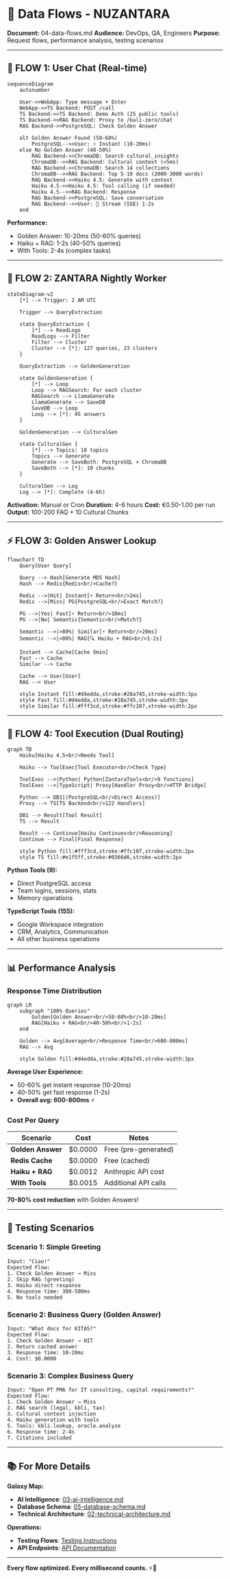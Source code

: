 # 🔄 Data Flows - NUZANTARA

**Document:** 04-data-flows.md
**Audience:** DevOps, QA, Engineers
**Purpose:** Request flows, performance analysis, testing scenarios

---

## 🔄 FLOW 1: User Chat (Real-time)

```mermaid
sequenceDiagram
    autonumber
    
    User->>WebApp: Type message + Enter
    WebApp->>TS Backend: POST /call
    TS Backend->>TS Backend: Demo Auth (25 public tools)
    TS Backend->>RAG Backend: Proxy to /bali-zero/chat
    RAG Backend->>PostgreSQL: Check Golden Answer
    
    alt Golden Answer Found (50-60%)
        PostgreSQL-->>User: ⚡ Instant (10-20ms)
    else No Golden Answer (40-50%)
        RAG Backend->>ChromaDB: Search cultural_insights
        ChromaDB-->>RAG Backend: Cultural context (<5ms)
        RAG Backend->>ChromaDB: Search 14 collections
        ChromaDB-->>RAG Backend: Top 5-10 docs (2000-3000 words)
        RAG Backend->>Haiku 4.5: Generate with context
        Haiku 4.5->>Haiku 4.5: Tool calling (if needed)
        Haiku 4.5-->>RAG Backend: Response
        RAG Backend->>PostgreSQL: Save conversation
        RAG Backend-->>User: 🤖 Stream (SSE) 1-2s
    end
```

**Performance:**
- Golden Answer: 10-20ms (50-60% queries)
- Haiku + RAG: 1-2s (40-50% queries)
- With Tools: 2-4s (complex tasks)

---

## 🌙 FLOW 2: ZANTARA Nightly Worker

```mermaid
stateDiagram-v2
    [*] --> Trigger: 2 AM UTC
    
    Trigger --> QueryExtraction
    
    state QueryExtraction {
        [*] --> ReadLogs
        ReadLogs --> Filter
        Filter --> Cluster
        Cluster --> [*]: 127 queries, 23 clusters
    }
    
    QueryExtraction --> GoldenGeneration
    
    state GoldenGeneration {
        [*] --> Loop
        Loop --> RAGSearch: For each cluster
        RAGSearch --> LlamaGenerate
        LlamaGenerate --> SaveDB
        SaveDB --> Loop
        Loop --> [*]: 45 answers
    }
    
    GoldenGeneration --> CulturalGen
    
    state CulturalGen {
        [*] --> Topics: 10 topics
        Topics --> Generate
        Generate --> SaveBoth: PostgreSQL + ChromaDB
        SaveBoth --> [*]: 10 chunks
    }
    
    CulturalGen --> Log
    Log --> [*]: Complete (4-6h)
```

**Activation:** Manual or Cron
**Duration:** 4-6 hours
**Cost:** €0.50-1.00 per run
**Output:** 100-200 FAQ + 10 Cultural Chunks

---

## ⚡ FLOW 3: Golden Answer Lookup

```mermaid
flowchart TD
    Query[User Query]
    
    Query --> Hash[Generate MD5 Hash]
    Hash --> Redis{Redis<br/>Cache?}
    
    Redis -->|Hit| Instant[⚡ Return<br/>2ms]
    Redis -->|Miss| PG{PostgreSQL<br/>Exact Match?}
    
    PG -->|Yes| Fast[⚡ Return<br/>10ms]
    PG -->|No| Semantic{Semantic<br/>Match?}
    
    Semantic -->|>80%| Similar[⚡ Return<br/>20ms]
    Semantic -->|<80%| RAG[🔍 Haiku + RAG<br/>1-2s]
    
    Instant --> Cache[Cache 5min]
    Fast --> Cache
    Similar --> Cache
    
    Cache --> User[User]
    RAG --> User
    
    style Instant fill:#d4edda,stroke:#28a745,stroke-width:3px
    style Fast fill:#d4edda,stroke:#28a745,stroke-width:3px
    style Similar fill:#fff3cd,stroke:#ffc107,stroke-width:2px
```

---

## 🔧 FLOW 4: Tool Execution (Dual Routing)

```mermaid
graph TB
    Haiku[Haiku 4.5<br/>Needs Tool]
    
    Haiku --> ToolExec{Tool Executor<br/>Check Type}
    
    ToolExec -->|Python| Python[ZantaraTools<br/>9 functions]
    ToolExec -->|TypeScript| Proxy[Handler Proxy<br/>HTTP Bridge]
    
    Python --> DB1[(PostgreSQL<br/>Direct Access)]
    Proxy --> TS[TS Backend<br/>122 Handlers]
    
    DB1 --> Result[Tool Result]
    TS --> Result
    
    Result --> Continue[Haiku Continues<br/>Reasoning]
    Continue --> Final[Final Response]
    
    style Python fill:#fff3cd,stroke:#ffc107,stroke-width:2px
    style TS fill:#e1f5ff,stroke:#0366d6,stroke-width:2px
```

**Python Tools (9):**
- Direct PostgreSQL access
- Team logins, sessions, stats
- Memory operations

**TypeScript Tools (155):**
- Google Workspace integration
- CRM, Analytics, Communication
- All other business operations

---

## 📊 Performance Analysis

### Response Time Distribution

```mermaid
graph LR
    subgraph "100% Queries"
        Golden[Golden Answer<br/>50-60%<br/>10-20ms]
        RAG[Haiku + RAG<br/>40-50%<br/>1-2s]
    end
    
    Golden --> Avg[Average<br/>Response Time<br/>600-800ms]
    RAG --> Avg
    
    style Golden fill:#d4edda,stroke:#28a745,stroke-width:3px
```

**Average User Experience:**
- 50-60% get instant response (10-20ms)
- 40-50% get fast response (1-2s)
- **Overall avg: 600-800ms** ⚡

### Cost Per Query

| Scenario | Cost | Notes |
|----------|------|-------|
| **Golden Answer** | $0.0000 | Free (pre-generated) |
| **Redis Cache** | $0.0000 | Free (cached) |
| **Haiku + RAG** | $0.0012 | Anthropic API cost |
| **With Tools** | $0.0015 | Additional API calls |

**70-80% cost reduction** with Golden Answers!

---

## 🧪 Testing Scenarios

### Scenario 1: Simple Greeting

```
Input: "Ciao!"
Expected Flow:
1. Check Golden Answer → Miss
2. Skip RAG (greeting)
3. Haiku direct response
4. Response time: 300-500ms
5. No tools needed
```

### Scenario 2: Business Query (Golden Answer)

```
Input: "What docs for KITAS?"
Expected Flow:
1. Check Golden Answer → HIT
2. Return cached answer
3. Response time: 10-20ms
4. Cost: $0.0000
```

### Scenario 3: Complex Business Query

```
Input: "Open PT PMA for IT consulting, capital requirements?"
Expected Flow:
1. Check Golden Answer → Miss
2. RAG search (legal, kbli, tax)
3. Cultural context injection
4. Haiku generation with tools
5. Tools: kbli.lookup, oracle.analyze
6. Response time: 2-4s
7. Citations included
```

---

## 📚 For More Details

**Galaxy Map:**
- **AI Intelligence**: [03-ai-intelligence.md](./03-ai-intelligence.md)
- **Database Schema**: [05-database-schema.md](./05-database-schema.md)
- **Technical Architecture**: [02-technical-architecture.md](./02-technical-architecture.md)

**Operations:**
- **Testing Flows**: [Testing Instructions](../testing/TESTING_INSTRUCTIONS.md)
- **API Endpoints**: [API Documentation](../api/API_DOCUMENTATION.md)

---

**Every flow optimized. Every millisecond counts.** ⚡🔄

